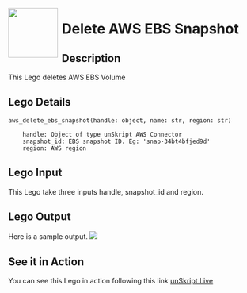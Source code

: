 [<img align="left" src="https://unskript.com/assets/favicon.png" width="100" height="100" style="padding-right: 5px">](https://unskript.com/assets/favicon.png) 
<h1>Delete AWS EBS Snapshot </h1>

## Description
This Lego deletes AWS EBS Volume


## Lego Details

    aws_delete_ebs_snapshot(handle: object, name: str, region: str)

        handle: Object of type unSkript AWS Connector
        snapshot_id: EBS snapshot ID. Eg: 'snap-34bt4bfjed9d'
        region: AWS region

## Lego Input
This Lego take three inputs handle, snapshot_id and region.

## Lego Output
Here is a sample output.
<img src="./1.png">

## See it in Action

You can see this Lego in action following this link [unSkript Live](https://us.app.unskript.io)